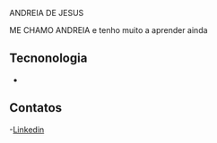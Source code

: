 ANDREIA DE JESUS

<descricao>

ME CHAMO ANDREIA e tenho muito a aprender ainda 

## Tecnonologia

-

## Contatos

-[Linkedin](https://)
